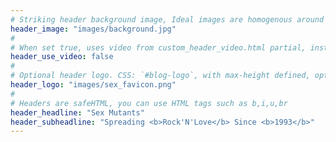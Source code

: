 ```yaml
---
# Striking header background image, Ideal images are homogenous around the centre and contrasting to the text. Non-ideal images can use `title_guard`
header_image: "images/background.jpg"
#
# When set true, uses video from custom_header_video.html partial, instead of header_image
header_use_video: false
#
# Optional header logo. CSS: `#blog-logo`, with max-height defined, optimize to prevent scaling
header_logo: "images/sex_favicon.png"
#
# Headers are safeHTML, you can use HTML tags such as b,i,u,br
header_headline: "Sex Mutants"
header_subheadline: "Spreading <b>Rock'N'Love</b> Since <b>1993</b>"
---
```

